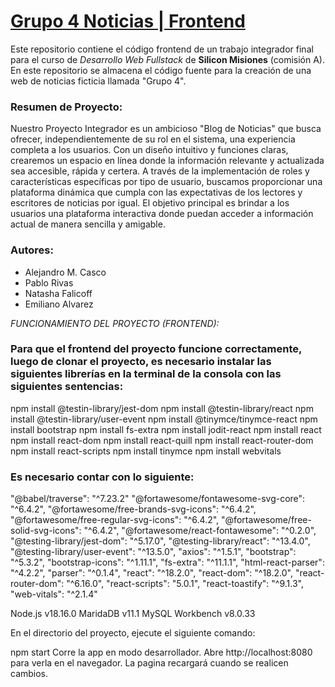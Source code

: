# [Grupo 4 Noticias | Frontend](https://github.com/MrHelmet96/grupo4_noticias/tree/main)
Este repositorio contiene el código frontend de un trabajo integrador final para el curso de *Desarrollo Web Fullstack* de **Silicon Misiones** (comisión A). En este repositorio se almacena el código fuente para la creación de una web de noticias ficticia llamada "Grupo 4".

### Resumen de Proyecto:
Nuestro Proyecto Integrador es un ambicioso "Blog de Noticias" que busca ofrecer, independientemente de su rol en el sistema, una experiencia completa a los usuarios. Con un diseño intuitivo y funciones claras, crearemos un espacio en línea donde la información relevante y actualizada sea accesible, rápida y certera. A través de la implementación de roles y características específicas por tipo de usuario, buscamos proporcionar una plataforma dinámica que cumpla con las expectativas de los lectores y escritores de noticias por igual.
El objetivo principal es brindar a los usuarios una plataforma interactiva donde puedan acceder a información actual de manera sencilla y amigable.

### Autores:
* Alejandro M. Casco
* Pablo Rivas
* Natasha Falicoff
* Emiliano Alvarez

*FUNCIONAMIENTO DEL PROYECTO (FRONTEND):*
### Para que el frontend del proyecto funcione correctamente, luego de clonar el proyecto, es necesario instalar las siguientes librerías en la terminal de la consola con las siguientes sentencias:
npm install @testin-library/jest-dom
npm install @testin-library/react
npm install @testin-library/user-event
npm install @tinymce/tinymce-react
npm install bootstrap
npm install fs-extra
npm install jodit-react
npm install react
npm install react-dom
npm install react-quill
npm install react-router-dom
npm install react-scripts
npm install tinymce
npm install webvitals

### Es necesario contar con lo siguiente:
"@babel/traverse": "^7.23.2"
"@fortawesome/fontawesome-svg-core": "^6.4.2",
"@fortawesome/free-brands-svg-icons": "^6.4.2",
"@fortawesome/free-regular-svg-icons": "^6.4.2",
"@fortawesome/free-solid-svg-icons": "^6.4.2",
"@fortawesome/react-fontawesome": "^0.2.0",
"@testing-library/jest-dom": "^5.17.0",
"@testing-library/react": "^13.4.0",
"@testing-library/user-event": "^13.5.0",
"axios": "^1.5.1",
"bootstrap": "^5.3.2",
"bootstrap-icons": "^1.11.1",
"fs-extra": "^11.1.1",
"html-react-parser": "^4.2.2",
"parser": "^0.1.4",
"react": "^18.2.0",
"react-dom": "^18.2.0",
"react-router-dom": "^6.16.0",
"react-scripts": "5.0.1",
"react-toastify": "^9.1.3",
"web-vitals": "^2.1.4"

Node.js v18.16.0
MaridaDB v11.1
MySQL Workbench v8.0.33


En el directorio del proyecto, ejecute el siguiente comando:

npm start
Corre la app en modo desarrollador.
Abre http://localhost:8080 para verla en el navegador. La pagina recargará cuando se realicen cambios.
